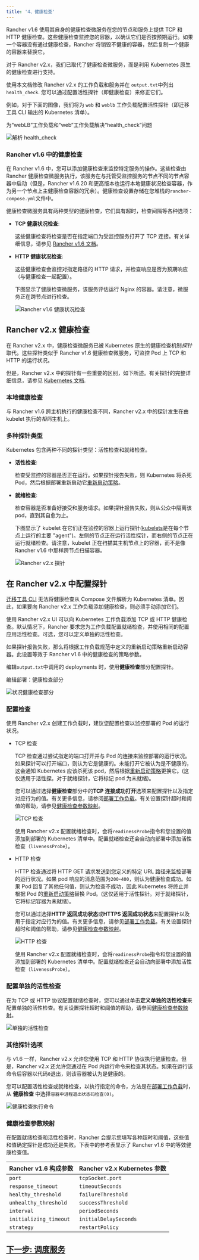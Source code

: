 ```yaml
---
title: '4、健康检查'
---
```


Rancher v1.6 使用其自身的健康检查微服务在您的节点和服务上提供 TCP 和 HTTP 健康检查。这些健康检查监控您的容器，以确认它们是否按预期运行。如果一个容器没有通过健康检查，Rancher 将销毁不健康的容器，然后复制一个健康的容器来替换它。

对于 Rancher v2.x，我们已取代了健康检查微服务，而是利用 Kubernetes 原生的健康检查进行支持。

使用本文档修改 Rancher v2.x 的工作负载和服务并在 `output.txt`中列出`health_check`. 您可以通过配置活性探针（即健康检查）来修正它们。

例如，对于下面的图像，我们将为 `web` 和 `weblb` 工作负载配置活性探针（即迁移工具 CLI 输出的 Kubernetes 清单）。

<figcaption>
为“webLB”工作负载和“web”工作负载解决“health_check”问题
</figcaption>

![解析 health_check](/img/rancher/resolve-health-checks.png)

### Rancher v1.6 中的健康检查

在 Rancher v1.6 中，您可以添加健康检查来监控特定服务的操作。这些检查由 Rancher 健康检查微服务执行，该服务在与托管受监控服务的节点不同的节点容器中启动（但是，Rancher v1.6.20 和更高版本也运行本地健康状况检查容器，作为另一个节点上主健康检查容器的冗余）。健康检查设置存储在您堆栈的`rancher-compose.yml`文件中。

健康检查微服务具有两种类型的健康检查，它们具有超时，检查间隔等各种选项：

- **TCP 健康状况检查**:

  这些健康检查将检查是否在指定端口为受监控服务打开了 TCP 连接。有关详细信息，请参见 [Rancher v1.6 文档](https://docs.rancher.com/docs/rancher/v1.6/en/cattle/health-checks/)。

- **HTTP 健康状况检查**:

  这些健康检查会监控对指定路径的 HTTP 请求，并检查响应是否为预期响应（与健康检查一起配置）。

  下图显示了健康检查微服务，该服务评估运行 Nginx 的容器。请注意，微服务正在跨节点进行检查。

  ![Rancher v1.6 健康状况检查](/img/rancher/healthcheck.svg)

## Rancher v2.x 健康检查

在 Rancher v2.x 中，健康检查微服务已被 Kubernetes 原生的健康检查机制*探针*取代。这些探针类似于 Rancher v1.6 健康检查微服务，可监控 Pod 上 TCP 和 HTTP 的运行状况。

但是，Rancher v2.x 中的探针有一些重要的区别，如下所述。有关探针的完整详细信息，请参见 [Kubernetes 文档](https://kubernetes.io/docs/tasks/configure-pod-container/configure-liveness-readiness-probes/#configure-probes).

### 本地健康检查

与 Rancher v1.6 跨主机执行的健康检查不同，Rancher v2.x 中的探针发生在由 kubelet 执行的*相同*主机上。

### 多种探针类型

Kubernetes 包含两种不同的探针类型：活性检查和就绪检查。

- **活性检查**:

  检查受监控的容器是否正在运行。如果探针报告失败，则 Kubernetes 将杀死 Pod，然后根据部署重新启动它[重新启动策略](https://kubernetes.io/docs/concepts/workloads/pods/pod-lifecycle/#restart-policy)。

- **就绪检查**:

  检查容器是否准备好接受和服务请求。如果探针报告失败，则从公众中隔离该 pod，直到其自愈为止。

  下图显示了 kubelet 在它们正在监控的容器上运行探针([kubelets](https://kubernetes.io/docs/reference/command-line-tools-reference/kubelet/)是在每个节点上运行的主要 "agent")。左侧的节点正在运行活性探针，而右侧的节点正在运行就绪检查。请注意，kubelet 正在扫描其主机节点上的容器，而不是像 Rancher v1.6 中那样跨节点扫描容器。

  ![Rancher v2.x 探针](/img/rancher/probes.svg)

## 在 Rancher v2.x 中配置探针

[迁移工具 CLI](/docs/v1.6-migration/run-migration-tool/_index) 无法将健康检查从 Compose 文件解析为 Kubernetes 清单。因此，如果要向 Rancher v2.x 工作负载添加健康检查，则必须手动添加它们。

使用 Rancher v2.x UI 可以向 Kubernetes 工作负载添加 TCP 或 HTTP 健康检查。默认情况下，Rancher 要求您为工作负载配置就绪检查，并使用相同的配置应用活性检查。可选，您可以定义单独的活性检查。

如果探针报告失败，那么将根据工作负载规范中定义的重新启动策略重新启动容器。此设置等效于 Rancher v1.6 中的健康检查的策略参数。

编辑`output.txt`中调用的 deployments 时，使用**健康检查**部分配置探针。

<figcaption>编辑部署：健康检查部分</figcaption>

![状况健康检查部分](/img/rancher/health-check-section.png)

### 配置检查

使用 Rancher v2.x 创建工作负载时，建议您配置检查以监控部署的 Pod 的运行状况。

- TCP 检查

  TCP 检查通过尝试指定的端口打开并与 Pod 的连接来监控部署的运行状况。如果探针可以打开端口，则认为它是健康的。未能打开它被认为是不健康的，这会通知 Kubernetes 应该杀死该 pod，然后根据[重新启动策略](https://kubernetes.io/docs/concepts/workloads/pods/pod-lifecycle/#restart-policy)更换它。(这仅适用于活性探。对于就绪探针，它将标记 pod 为未就绪)。

  您可以通过选择**健康检查**部分中的**TCP 连接成功打开**选项来配置探针以及指定对应行为的值。有关更多信息，请参阅[部署工作负载](/docs/k8s-in-rancher/workloads/deploy-workloads/_index)。有关设置探针超时和阈值的帮助，请参见[健康检查参数映射](#健康检查参数映射)。

  ![TCP 检查](/img/rancher/readiness-check-tcp.png)

  使用 Rancher v2.x 配置就绪检查时，会将`readinessProbe`指令和您设置的值添加到部署的 Kubernetes 清单中。配置就绪检查还会自动向部署中添加活性检查（`livenessProbe`）。

- HTTP 检查

  HTTP 检查通过将 HTTP GET 请求发送到您定义的特定 URL 路径来监控部署的运行状况。如果 pod 响应的消息范围为`200`-`400`，则认为健康检查成功。如果 Pod 回复了其他任何值，则认为检查不成功，因此 Kubernetes 将终止并根据 Pod 的[重新启动策略](https://kubernetes.io/docs/concepts/workloads/pods/pod-lifecycle/#restart-policy)替换 Pod。(这仅适用于活性探针。对于就绪探针，它将标记容器为未就绪)。

  您可以通过选择**HTTP 返回成功状态**或**HTTPS 返回成功状态**来配置探针以及用于指定对应行为的值。有关更多信息，请参见[部署工作负载](/docs/k8s-in-rancher/workloads/deploy-workloads/_index)。有关设置探针超时和阈值的帮助，请参见[健康检查参数映射](#健康检查参数映射)。

  ![HTTP 检查](/img/rancher/readiness-check-http.png)

  使用 Rancher v2.x 配置就绪检查时，会将`readinessProbe`指令和您设置的值添加到部署的 Kubernetes 清单中。配置就绪检查还会自动向部署中添加活性检查（`livenessProbe`）。

### 配置单独的活性检查

在为 TCP 或 HTTP 协议配置就绪检查时，您可以通过单击**定义单独的活性检查**来配置单独的活性检查。有关设置探针超时和阈值的帮助，请参阅[健康检查参数映射](#健康检查参数映射)。

![单独的活性检查](/img/rancher/separate-check.png)

### 其他探针选项

与 v1.6 一样，Rancher v2.x 允许您使用 TCP 和 HTTP 协议执行健康检查。但是，Rancher v2.x 还允许您通过在 Pod 内运行命令来检查其状态。如果在运行该命令后容器以代码`0`退出，则该容器被认为是健康的。

您可以配置活性检查或就绪检查，以执行指定的命令，方法是在[部署工作负载](/docs/k8s-in-rancher/workloads/deploy-workloads/_index)时，从 **健康检查** 中选择`容器中进程退出状态码检查(0)`。

![健康检查执行命令](/img/rancher/healthcheck-cmd-exec.png)

### 健康检查参数映射

在配置就绪检查和活性检查时，Rancher 会提示您填写各种超时和阈值，这些值和值确定探针是成功还是失败。下表中的参考表显示了 Rancher v1.6 中的等效健康检查值。

| Rancher v1.6 构成参数  | Rancher v2.x Kubernetes 参数 |
| ---------------------- | ---------------------------- |
| `port`                 | `tcpSocket.port`             |
| `response_timeout`     | `timeoutSeconds`             |
| `healthy_threshold`    | `failureThreshold`           |
| `unhealthy_threshold`  | `successThreshold`           |
| `interval`             | `periodSeconds`              |
| `initializing_timeout` | `initialDelaySeconds`        |
| `strategy`             | `restartPolicy`              |

## [下一步: 调度服务](/docs/v1.6-migration/schedule-workloads/_index)
